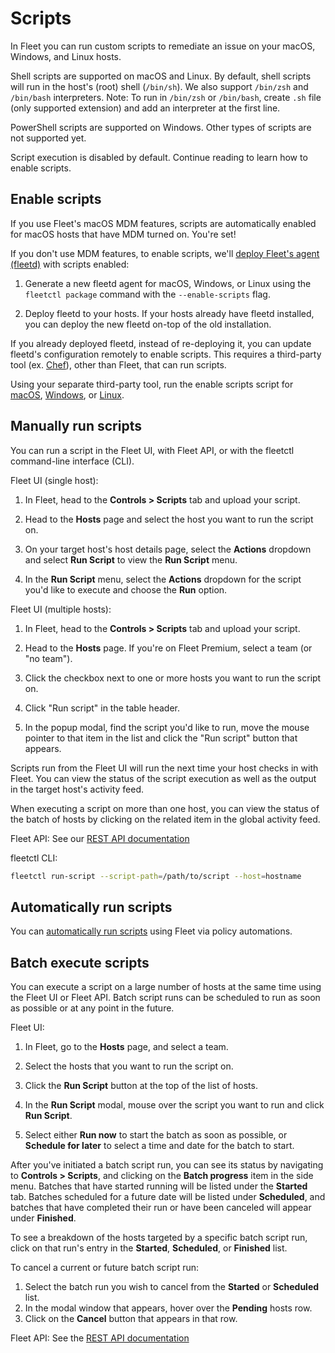 # Scripts

In Fleet you can run custom scripts to remediate an issue on your macOS, Windows, and Linux hosts.

Shell scripts are supported on macOS and Linux. By default, shell scripts will run in the host's (root) shell (`/bin/sh`). We also support `/bin/zsh` and `/bin/bash` interpreters.
Note: To run in `/bin/zsh` or `/bin/bash`, create `.sh` file (only supported extension) and add an interpreter at the first line.

PowerShell scripts are supported on Windows. Other types of scripts are not supported yet.

Script execution is disabled by default. Continue reading to learn how to enable scripts.

## Enable scripts

If you use Fleet's macOS MDM features, scripts are automatically enabled for macOS hosts that have MDM turned on. You're set!

If you don't use MDM features, to enable scripts, we'll [deploy Fleet's agent (fleetd)](https://fleetdm.com/guides/enroll-hosts) with scripts enabled:

1. Generate a new fleetd agent for macOS, Windows, or Linux using the `fleetctl package` command with the `--enable-scripts` flag. 

2. Deploy fleetd to your hosts. If your hosts already have fleetd installed, you can deploy the new fleetd on-top of the old installation.

If you already deployed fleetd, instead of re-deploying it, you can update fleetd's configuration remotely to enable scripts. This requires a third-party tool (ex. [Chef](https://www.chef.io/)), other than Fleet, that can run scripts. 

Using your separate third-party tool, run the enable scripts script for [macOS](https://github.com/fleetdm/fleet/blob/main/assets/scripts/enable-scripts-macos.sh), [Windows](https://github.com/fleetdm/fleet/blob/main/assets/windows/scripts/enable-scripts-windows.ps1), or [Linux](https://github.com/fleetdm/fleet/blob/main/assets/scripts/enable-scripts-linux.sh).

## Manually run scripts

You can run a script in the Fleet UI, with Fleet API, or with the fleetctl command-line interface (CLI).

Fleet UI (single host):

1. In Fleet, head to the **Controls > Scripts** tab and upload your script.

2. Head to the **Hosts** page and select the host you want to run the script on.

3. On your target host's host details page, select the **Actions** dropdown and select **Run Script** to view the **Run Script** menu.

4. In the **Run Script** menu, select the **Actions** dropdown for the script you'd like to execute and choose the **Run** option.

Fleet UI (multiple hosts):

1. In Fleet, head to the **Controls > Scripts** tab and upload your script.

2. Head to the **Hosts** page. If you're on Fleet Premium, select a team (or "no team").

3. Click the checkbox next to one or more hosts you want to run the script on.

4. Click "Run script" in the table header.

5. In the popup modal, find the script you'd like to run, move the mouse pointer to that item in the list and click the "Run script" button that appears.

Scripts run from the Fleet UI will run the next time your host checks in with Fleet. You can view the status of the script execution as well as the output in the target host's activity feed.

When executing a script on more than one host, you can view the status of the batch of hosts by clicking on the related item in the global activity feed.

Fleet API: See our [REST API documentation](https://fleetdm.com/docs/rest-api/rest-api#run-script)

fleetctl CLI:

```sh
fleetctl run-script --script-path=/path/to/script --host=hostname
```

## Automatically run scripts

You can [automatically run scripts](https://fleetdm.com/guides/policy-automation-run-script) using Fleet via policy automations.

## Batch execute scripts

You can execute a script on a large number of hosts at the same time using the Fleet UI or Fleet API. Batch script runs can be scheduled to run as soon as possible or at any point in the future.

Fleet UI:

1. In Fleet, go to the **Hosts** page, and select a team.

2. Select the hosts that you want to run the script on.

3. Click the **Run Script** button at the top of the list of hosts.

4. In the **Run Script** modal, mouse over the script you want to run and click **Run Script**.

5. Select either **Run now** to start the batch as soon as possible, or **Schedule for later** to select a time and date for the batch to start.

After you've initiated a batch script run, you can see its status by navigating to **Controls > Scripts**, and clicking on the **Batch progress** item in the side menu. Batches that have started running will be listed under the **Started** tab. Batches scheduled for a future date will be listed under **Scheduled**, and batches that have completed their run or have been canceled will appear under **Finished**.

To see a breakdown of the hosts targeted by a specific batch script run, click on that run's entry in the **Started**, **Scheduled**, or **Finished** list.  

To cancel a current or future batch script run:
1. Select the batch run you wish to cancel from the **Started** or **Scheduled** list.
2. In the modal window that appears, hover over the **Pending** hosts row.
3. Click on the **Cancel** button that appears in that row.

Fleet API: See the [REST API documentation](https://fleetdm.com/docs/rest-api/rest-api#batch-run-script)

<meta name="category" value="guides">
<meta name="authorGitHubUsername" value="noahtalerman">
<meta name="authorFullName" value="Noah Talerman">
<meta name="publishedOn" value="2024-10-07">
<meta name="articleTitle" value="Scripts">
<meta name="description" value="Learn how to execute a custom script on macOS, Windows, and Linux hosts in Fleet.">
